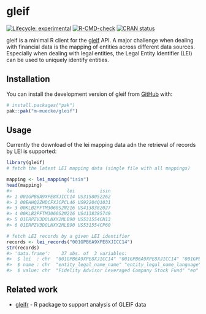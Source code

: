 
<!-- README.md is generated from README.Rmd. Please edit that file -->

# gleif

<!-- badges: start -->

[![Lifecycle:
experimental](https://img.shields.io/badge/lifecycle-experimental-orange.svg)](https://lifecycle.r-lib.org/articles/stages.html#experimental)
[![R-CMD-check](https://github.com/m-muecke/gleif/actions/workflows/R-CMD-check.yaml/badge.svg)](https://github.com/m-muecke/gleif/actions/workflows/R-CMD-check.yaml)
[![CRAN
status](https://www.r-pkg.org/badges/version/gleif)](https://CRAN.R-project.org/package=gleif)
<!-- badges: end -->

gleif is a minimal R client for the [gleif](https://www.gleif.org) API.
A major challenge when dealing with financial data is the mapping of
entities across different data sources. Especially when dealing with
legal entities, the Legal Entity Identifier (LEI) can be used to
uniquely identify entities.

## Installation

You can install the development version of gleif from
[GitHub](https://github.com/) with:

``` r
# install.packages("pak")
pak::pak("m-muecke/gleif")
```

## Usage

Currently the download of the lei mapping data adn the retrieval of
records by LEI is supported:

``` r
library(gleif)
# fetch the latest LEI mapping data (single file with all mappings)

mapping <- lei_mapping("isin")
head(mapping)
#>                    lei         isin
#> 1 001GPB6A9XPE8XJICC14 US3158052262
#> 2 00EHHQ2ZHDCFXJCPCL46 US92204Q1031
#> 3 00KLB2PFTM3060S2N216 US4138382027
#> 4 00KLB2PFTM3060S2N216 US4138385749
#> 5 01ERPZV3DOLNXY2MLB90 US531554CN13
#> 6 01ERPZV3DOLNXY2MLB90 US531554CP60

# fetch LEI records by a given LEI identifier
records <- lei_records("001GPB6A9XPE8XJICC14")
str(records)
#> 'data.frame':    37 obs. of  3 variables:
#>  $ lei  : chr  "001GPB6A9XPE8XJICC14" "001GPB6A9XPE8XJICC14" "001GPB6A9XPE8XJ"..
#>  $ name : chr  "entity_legal_name_name" "entity_legal_name_language" "entity_"..
#>  $ value: chr  "Fidelity Advisor Leveraged Company Stock Fund" "en" "FIDELITY"..
```

## Related work

- [gleifr](https://github.com/Financial-Times/gleifr) - R package to
  support analysis of GLEIF data

